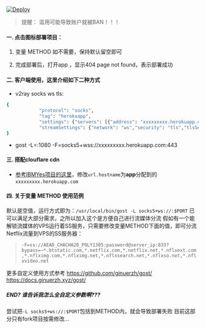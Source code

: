 [![Deploy](https://www.herokucdn.com/deploy/button.png)](https://heroku.com/deploy)  
  
> 提醒： 滥用可能导致账户就被BAN！！！  
  
#### 一. 点击图标部署项目：  
  
1. 变量 METHOD 如不需要，保持默认留空即可
  
2. 完成部署后，打开app ，显示404 page not found，表示部署成功  
  
#### 二. 客户端使用，这里介绍如下二种方式
* v2ray socks ws tls: 
```bash
{
            "protocol": "socks",
            "tag": "herokuapp",
            "settings": {"servers": [{"address": "xxxxxxxxx.herokuapp.com": 443}]},
            "streamSettings": {"network": "ws","security": "tls","tlsSettings": {"allowInsecure": false,"serverName": "xxxxxxxxx.herokuapp.com"},"wsSettings": {"path": "/ws","headers": {"Host": "xxxxxxxxx.herokuapp.com"}}}
}
```
  
* gost -L=:1080 -F=socks5+wss://xxxxxxxxx.herokuapp.com:443
  
#### 三. 搭配clouflare cdn
* [参考IBMYes项目的这里](https://github.com/CCChieh/IBMYes#cloudflare-%E9%AB%98%E9%80%9F%E8%8A%82%E7%82%B9%E4%B8%AD%E8%BD%AC)，修改`url.hostname`为**app**分配到的`xxxxxxxxx.herokuapp.com`
  
#### 四. 关于变量 METHOD 使用范例
  默认是空值，运行方式即为：`/usr/local/bin/gost -L socks5+ws://:$PORT` 已可以满足大部分需求，之所以加入这个是方便自己进行流媒体分流
  假如有一个能解锁流媒体的VPS运行着SS服务，只需要修改变量METHOD下面的值，即可分流Netflix流量到VPS的SS服务器：
  > `-F=ss://AEAD_CHACHA20_POLY1305:password@server_ip:833?bypass=~*.btstatic.com,*.netflix.com,*.netflix.net,*.nflxext.com,*.nflximg.com,*.nflximg.net,*.nflxsearch.net,*.nflxso.net,*.nflxvideo.net`
   
  更多自定义使用方式参考 https://github.com/ginuerzh/gost/ https://docs.ginuerzh.xyz/gost/  
  
##### END? 谁告诉我怎么全自定义参数啊??? 
  尝试把`-L socks5+ws://:$PORT`包括到METHOD内，就会导致部署失败
  目前这部分只有fork项目按需修改...
